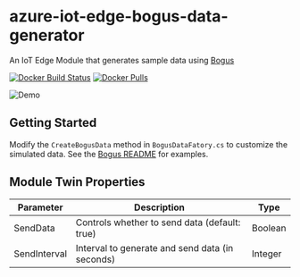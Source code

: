 # azure-iot-edge-bogus-data-generator
An IoT Edge Module that generates sample data using [Bogus](https://github.com/bchavez/Bogus)

[![Docker Build Status](https://dockerbuildbadges.quelltext.eu/status.svg?organization=toolboc&repository=)](https://hub.docker.com/r/toolboc/azure-iot-edge-bogus-data-generator/builds) [![Docker Pulls](https://img.shields.io/docker/pulls/toolboc/azure-iot-edge-bogus-data-generator.svg?style=flat-square)](https://hub.docker.com/r/toolboc/azure-iot-edge-bogus-data-generator]/)

![Demo](https://raw.githubusercontent.com/toolboc/azure-iot-edge-bogus-data-generator/master/assets/demo.png)

## Getting Started
Modify the `CreateBogusData` method in `BogusDataFatory.cs` to customize the simulated data.  See the [Bogus README](https://github.com/bchavez/Bogus#the-great-c-example) for examples.

## Module Twin Properties

| Parameter      | Description |   Type        |
| -------------- | ------------| --------- |
| SendData      | Controls whether to send data (default: true) | Boolean  |
| SendInterval   | Interval to generate and send data (in seconds) | Integer |